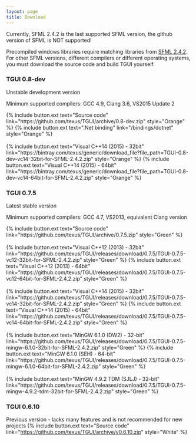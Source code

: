 ```yaml
---
layout: page
title: Download
---
```


Currently, SFML 2.4.2 is the last supported SFML version, the github version of SFML is NOT supported!

Precompiled windows libraries require matching libraries from [SFML 2.4.2](https://www.sfml-dev.org/download/sfml/2.4.2/). For other SFML versions, different compilers or different operating systems, you must download the source code and build TGUI yourself.

### TGUI 0.8-dev
Unstable development version

Minimum supported compilers: GCC 4.9, Clang 3.6, VS2015 Update 2
<p>
  {% include button.ext text="Source code" link="https://github.com/texus/TGUI/archive/0.8-dev.zip" style="Orange" %}
  {% include button.ext text=".Net binding" link="/bindings/dotnet" style="Orange" %}<br><br>
  {% include button.ext text="Visual C++14 (2015) - 32bit" link="https://bintray.com/texus/generic/download_file?file_path=TGUI-0.8-dev-vc14-32bit-for-SFML-2.4.2.zip" style="Orange" %}
  {% include button.ext text="Visual C++14 (2015) - 64bit" link="https://bintray.com/texus/generic/download_file?file_path=TGUI-0.8-dev-vc14-64bit-for-SFML-2.4.2.zip" style="Orange" %}
</p>


### TGUI 0.7.5
Latest stable version

Minimum supported compilers: GCC 4.7, VS2013, equivalent Clang version
<p>
  {% include button.ext text="Source code" link="https://github.com/texus/TGUI/archive/0.7.5.zip" style="Green" %}<br><br>
  {% include button.ext text="Visual C++12 (2013) - 32bit" link="https://github.com/texus/TGUI/releases/download/0.7.5/TGUI-0.7.5-vc12-32bit-for-SFML-2.4.2.zip" style="Green" %}
  {% include button.ext text="Visual C++12 (2013) - 64bit" link="https://github.com/texus/TGUI/releases/download/0.7.5/TGUI-0.7.5-vc12-64bit-for-SFML-2.4.2.zip" style="Green" %}<br><br>
  {% include button.ext text="Visual C++14 (2015) - 32bit" link="https://github.com/texus/TGUI/releases/download/0.7.5/TGUI-0.7.5-vc14-32bit-for-SFML-2.4.2.zip" style="Green" %}
  {% include button.ext text="Visual C++14 (2015) - 64bit" link="https://github.com/texus/TGUI/releases/download/0.7.5/TGUI-0.7.5-vc14-64bit-for-SFML-2.4.2.zip" style="Green" %}<br><br>
  {% include button.ext text="MinGW 6.1.0 (DW2) - 32-bit" link="https://github.com/texus/TGUI/releases/download/0.7.5/TGUI-0.7.5-mingw-6.1.0-32bit-for-SFML-2.4.2.zip" style="Green" %}
  {% include button.ext text="MinGW 6.1.0 (SEH) - 64-bit" link="https://github.com/texus/TGUI/releases/download/0.7.5/TGUI-0.7.5-mingw-6.1.0-64bit-for-SFML-2.4.2.zip" style="Green" %}<br><br>
  {% include button.ext text="MinGW 4.9.2 TDM (SJLJ) - 32-bit" link="https://github.com/texus/TGUI/releases/download/0.7.5/TGUI-0.7.5-mingw-4.9.2-tdm-32bit-for-SFML-2.4.2.zip" style="Green" %}
</p>


### TGUI 0.6.10
Previous version - lacks many features and is not recommended for new projects
{% include button.ext text="Source code" link="https://github.com/texus/TGUI/archive/v0.6.10.zip" style="White" %}
